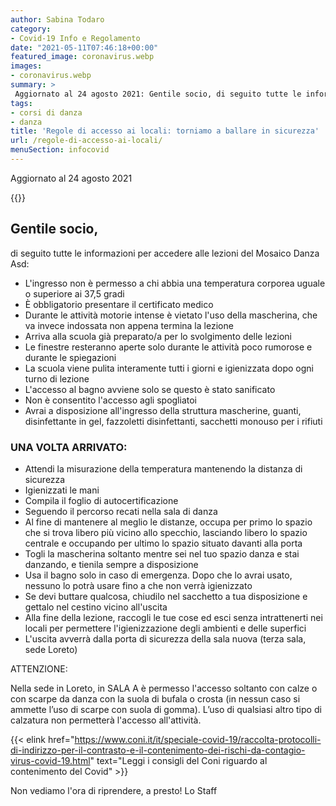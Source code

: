 ```yaml
---
author: Sabina Todaro
category:
- Covid-19 Info e Regolamento
date: "2021-05-11T07:46:18+00:00"
featured_image: coronavirus.webp
images:
- coronavirus.webp
summary: >
 Aggiornato al 24 agosto 2021: Gentile socio, di seguito tutte le informazioni per accedere alle lezioni del Mosaico Danza Asd.
tags:
- corsi di danza
- danza
title: 'Regole di accesso ai locali: torniamo a ballare in sicurezza'
url: /regole-di-accesso-ai-locali/
menuSection: infocovid
---
```

Aggiornato al 24 agosto 2021

<div class="w6 fr pl4">
{{<figureh src="coronavirus.webp"
alt="Torniamo a ballare in sicurezza!"
caption="Torniamo a ballare in sicurezza!" >}}
</div>

## Gentile socio,

di seguito tutte le informazioni per accedere alle lezioni del Mosaico Danza Asd:

  * L'ingresso non è permesso a chi abbia una temperatura corporea uguale o superiore ai 37,5 gradi
  * È obbligatorio presentare il certificato medico
  * Durante le attività motorie intense è vietato l'uso della mascherina, che va invece indossata non appena termina la lezione
  * Arriva alla scuola già preparato/a per lo svolgimento delle lezioni
  * Le finestre resteranno aperte solo durante le attività poco rumorose e durante le spiegazioni
  * La scuola viene pulita interamente tutti i giorni e igienizzata dopo ogni turno di lezione
  * L'accesso al bagno avviene solo se questo è stato sanificato
  * Non è consentito l'accesso agli spogliatoi
  * Avrai a disposizione all'ingresso della struttura mascherine, guanti, disinfettante in gel, fazzoletti disinfettanti, sacchetti monouso per i rifiuti

### UNA VOLTA ARRIVATO:

  * Attendi la misurazione della temperatura mantenendo la distanza di sicurezza
  * Igienizzati le mani
  * Compila il foglio di autocertificazione
  * Seguendo il percorso recati nella sala di danza
  * Al fine di mantenere al meglio le distanze, occupa per primo lo spazio che si trova libero più vicino allo specchio, lasciando libero lo spazio centrale e occupando per ultimo lo spazio situato davanti alla porta
  * Togli la mascherina soltanto mentre sei nel tuo spazio danza e stai danzando, e tienila sempre a disposizione
  * Usa il bagno solo in caso di emergenza. Dopo che lo avrai usato, nessuno lo potrà usare fino a che non verrà igienizzato
  * Se devi buttare qualcosa, chiudilo nel sacchetto a tua disposizione e gettalo nel cestino vicino all'uscita
  * Alla fine della lezione, raccogli le tue cose ed esci senza intrattenerti nei locali per permettere l'igienizzazione degli ambienti e delle superfici
  * L'uscita avverrà dalla porta di sicurezza della sala nuova (terza sala, sede Loreto)

<span class="f3">ATTENZIONE:</span>

Nella sede in Loreto, in SALA A è permesso l'accesso soltanto con calze o con scarpe da danza con la suola di bufala o crosta (in nessun caso si ammette l’uso di scarpe con suola di gomma).
L’uso di qualsiasi altro tipo di calzatura non permetterà l'accesso all'attività.

{{< elink href="https://www.coni.it/it/speciale-covid-19/raccolta-protocolli-di-indirizzo-per-il-contrasto-e-il-contenimento-dei-rischi-da-contagio-virus-covid-19.html"
text="Leggi i consigli del Coni riguardo al contenimento del Covid" >}}

Non vediamo l'ora di riprendere, a presto!
Lo Staff
